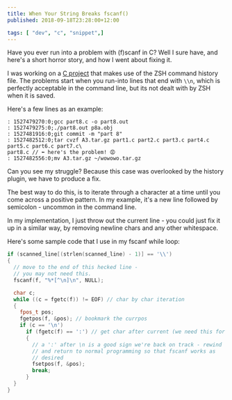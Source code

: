 ```yaml
---
title: When Your String Breaks fscanf()
published: 2018-09-18T23:28:00+12:00

tags: [ "dev", "c", "snippet",]
---
```


Have you ever run into a problem with (f)scanf in C? Well I sure have, and here's a short horror story, and how I went about fixing it.

I was working on a [C project](https://github.com/crookm/zsh-history-summary) that makes use of the ZSH command history file. The problems start when you run-into lines that end with `\\n`, which is perfectly acceptable in the command line, but its not dealt with by ZSH when it is saved.

Here's a few lines as an example:

```
: 1527479270:0;gcc part8.c -o part8.out
: 1527479275:0;./part8.out p8a.obj
: 1527481916:0;git commit -m "part 8"
: 1527482512:0;tar cvzf A3.tar.gz part1.c part2.c part3.c part4.c part5.c part6.c part7.c\
part8.c // ⬅️ here's the problem! 😡
: 1527482556:0;mv A3.tar.gz ~/wowowo.tar.gz
```

Can you see my struggle? Because this case was overlooked by the history plugin, we have to produce a fix.

The best way to do this, is to iterate through a character at a time until you come across a positive pattern. In my example, it's a new line followed by semicolon - uncommon in the command line.

In my implementation, I just throw out the current line - you could just fix it up in a similar way, by removing newline chars and any other whitespace.

Here's some sample code that I use in my fscanf while loop:

```c
if (scanned_line[(strlen(scanned_line) - 1)] == '\\')
{
  // move to the end of this hecked line -
  // you may not need this.
  fscanf(f, "%*[^\n]\n", NULL);

  char c;
  while ((c = fgetc(f)) != EOF) // char by char iteration
  {
    fpos_t pos;
    fgetpos(f, &pos); // bookmark the currpos
    if (c == '\n')
      if (fgetc(f) == ':') // get char after current (we need this for the pattern)
      {
        // a ':' after \n is a good sign we're back on track - rewind
        // and return to normal programming so that fscanf works as
        // desired
        fsetpos(f, &pos);
        break;
      }
  }
}
```
